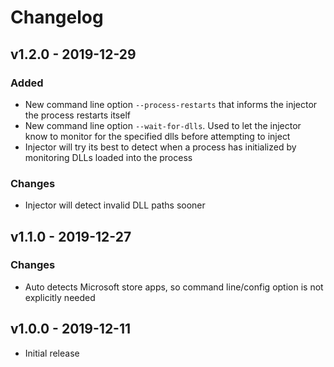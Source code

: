 # Changelog

## v1.2.0 - 2019-12-29

### Added

- New command line option `--process-restarts` that informs the injector the process restarts itself
- New command line option `--wait-for-dlls`. Used to let the injector know to monitor for the specified dlls before attempting to inject
- Injector will try its best to detect when a process has initialized by monitoring DLLs loaded into the process

### Changes

- Injector will detect invalid DLL paths sooner

## v1.1.0 - 2019-12-27

### Changes

- Auto detects Microsoft store apps, so command line/config option is not explicitly needed

## v1.0.0 - 2019-12-11

- Initial release